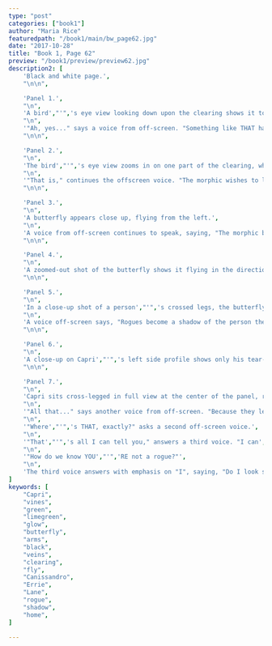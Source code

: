 ```yaml
---
type: "post"
categories: ["book1"]
author: "Maria Rice"
featuredpath: "/book1/main/bw_page62.jpg"
date: "2017-10-28"
title: "Book 1, Page 62"
preview: "/book1/preview/preview62.jpg"
description2: [
    'Black and white page.',
    "\n\n",

    'Panel 1.',
    "\n",
    'A bird',"'",'s eye view looking down upon the clearing shows it to be completely covered with the silhouettes of vines. The vines also snake over the tops of the trees around the clearing.',
    "\n",
    '"Ah, yes..." says a voice from off-screen. "Something like THAT happens...when a morphic goes ROGUE."',
    "\n\n",

    'Panel 2.',
    "\n",
    'The bird',"'",'s eye view zooms in on one part of the clearing, where the silhouettes of the vines all originate--an obscured figure sitting on the grass.',
    "\n",
    '"That is," continues the offscreen voice. "The morphic wishes to leave home...and never return."',
    "\n\n",

    'Panel 3.',
    "\n",
    'A butterfly appears close up, flying from the left.',
    "\n",
    'A voice from off-screen continues to speak, saying, "The morphic begins to change, losing control of his or her powers."',
    "\n\n",

    'Panel 4.',
    "\n",
    'A zoomed-out shot of the butterfly shows it flying in the direction of the viewer, over two strands of vines lying dormant on the grass.',
    "\n\n",

    'Panel 5.',
    "\n",
    'In a close-up shot of a person',"'",'s crossed legs, the butterfly lands on his right knee. More vines can be seen wrapped around the person',"'",'s legs and waist.',
    "\n",
    'A voice off-screen says, "Rogues become a shadow of the person they once were."',
    "\n\n",

    'Panel 6.',
    "\n",
    'A close-up on Capri',"'",'s left side profile shows only his tear-stained eyes gazing despondently from under his long blond bangs, which look frayed. His face is darkened by the black veins covering his skin.',
    "\n\n",

    'Panel 7.',
    "\n",
    'Capri sits cross-legged in full view at the center of the panel, rendered completely immobile by the vines wrapped around not only his legs and waist, but also his arms, covered all the way up to his shoulders. The morphic turns his tear-stained face to look down at the butterfly on his right knee as hundreds of vines branch out of his back, covering everything else except the grass on which he sits.',
    "\n",
    '"All that..." says another voice from off-screen. "Because they leave HOME?"',
    "\n",
    '"Where',"'",'s THAT, exactly?" asks a second off-screen voice.',
    "\n",
    '"That',"'",'s all I can tell you," answers a third voice. "I can',"'",'t give you any details."',
    "\n",
    '"How do we know YOU',"'",'RE not a rogue?"',
    "\n",
    'The third voice answers with emphasis on "I", saying, "Do I look sick and out of control to YOU?"',
]
keywords: [
    "Capri",
    "vines",
    "green",
    "limegreen",
    "glow",
    "butterfly",
    "arms",
    "black",
    "veins",
    "clearing",
    "fly",
    "Canissandro",
    "Errie",
    "Lane",
    "rogue",
    "shadow",
    "home",
]

---
```

